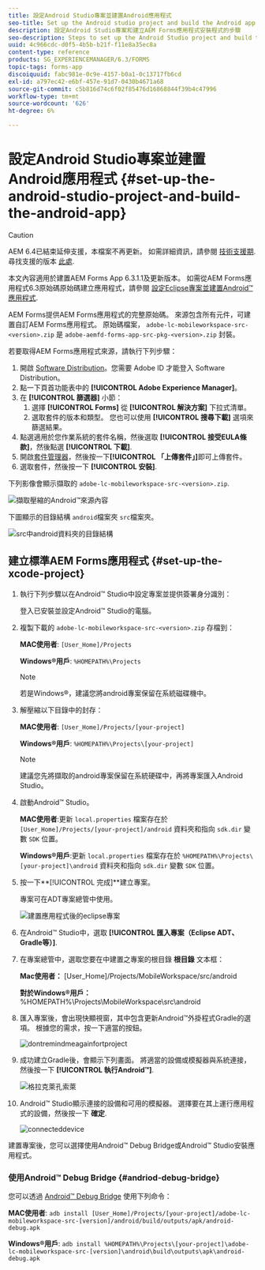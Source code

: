 ```yaml
---
title: 設定Android Studio專案並建置Android應用程式
seo-title: Set up the Android studio project and build the Android app
description: 設定Android Studio專案和建立AEM Forms應用程式安裝程式的步驟
seo-description: Steps to set up the Android Studio project and build the installer for the AEM Forms app
uuid: 4c966cdc-d0f5-4b5b-b21f-f11e8a35ec8a
content-type: reference
products: SG_EXPERIENCEMANAGER/6.3/FORMS
topic-tags: forms-app
discoiquuid: fabc981e-0c9e-4157-b0a1-0c13717fb6cd
exl-id: a797ec42-e6bf-457e-91d7-0430b4671a68
source-git-commit: c5b816d74c6f02f85476d16868844f39b4c47996
workflow-type: tm+mt
source-wordcount: '626'
ht-degree: 6%

---
```


# 設定Android Studio專案並建置Android應用程式 {#set-up-the-android-studio-project-and-build-the-android-app}

>[!CAUTION]
>
>AEM 6.4已結束延伸支援，本檔案不再更新。 如需詳細資訊，請參閱 [技術支援期](https://helpx.adobe.com//tw/support/programs/eol-matrix.html). 尋找支援的版本 [此處](https://experienceleague.adobe.com/docs/).

本文內容適用於建置AEM Forms App 6.3.1.1及更新版本。 如需從AEM Forms應用程式6.3原始碼原始碼建立應用程式，請參閱 [設定Eclipse專案並建置Android™應用程式](/help/forms/using/setup-eclipse-project-build-installer.md).

AEM Forms提供AEM Forms應用程式的完整原始碼。 來源包含所有元件，可建置自訂AEM Forms應用程式。 原始碼檔案， `adobe-lc-mobileworkspace-src-<version>.zip` 是 `adobe-aemfd-forms-app-src-pkg-<version>.zip` 封裝。

若要取得AEM Forms應用程式來源，請執行下列步驟：

1. 開啟 [Software Distribution](https://experience.adobe.com/downloads)。您需要 Adobe ID 才能登入 Software Distribution。
1. 點一下頁首功能表中的 **[!UICONTROL Adobe Experience Manager]**。
1. 在 **[!UICONTROL 篩選器]** 小節：
   1. 選擇 **[!UICONTROL Forms]** 從 **[!UICONTROL 解決方案]** 下拉式清單。
   2. 選取套件的版本和類型。 您也可以使用 **[!UICONTROL 搜尋下載]** 選項來篩選結果。
1. 點選適用於您作業系統的套件名稱，然後選取 **[!UICONTROL 接受EULA條款]**，然後點選 **[!UICONTROL 下載]**.
1. 開啟[套件管理器](https://experienceleague.adobe.com/docs/experience-manager-65/administering/contentmanagement/package-manager.html)，然後按一下&#x200B;**[!UICONTROL 「上傳套件」]**&#x200B;即可上傳套件。
1. 選取套件，然後按一下 **[!UICONTROL 安裝]**.

下列影像會顯示擷取的 `adobe-lc-mobileworkspace-src-<version>.zip`.

![擷取壓縮的Android™來源內容](assets/mws-content-1.png)

下圖顯示的目錄結構 `android`檔案夾 `src`檔案夾。

![src中android資料夾的目錄結構](assets/android-folder.png)

## 建立標準AEM Forms應用程式 {#set-up-the-xcode-project}

1. 執行下列步驟以在Android™ Studio中設定專案並提供簽署身分識別：

   登入已安裝並設定Android™ Studio的電腦。

1. 複製下載的 `adobe-lc-mobileworkspace-src-<version>.zip` 存檔到：

   **MAC使用者**: `[User_Home]/Projects`

   **Windows®用戶**: `%HOMEPATH%\Projects`

   >[!NOTE]
   >
   >若是Windows®，建議您將android專案保留在系統磁碟機中。

1. 解壓縮以下目錄中的封存：

   **MAC使用者**: `[User_Home]/Projects/[your-project]`

   **Windows®用戶**: `%HOMEPATH%\Projects\[your-project]`

   >[!NOTE]
   >
   >建議您先將擷取的android專案保留在系統硬碟中，再將專案匯入Android Studio。

1. 啟動Android™ Studio。

   **MAC使用者**:更新 `local.properties` 檔案存在於 `[User_Home]/Projects/[your-project]/android` 資料夾和指向 `sdk.dir` 變數 `SDK` 位置。

   **Windows®用戶**:更新 `local.properties` 檔案存在於 `%HOMEPATH%\Projects\[your-project]\android` 資料夾和指向 `sdk.dir` 變數 `SDK` 位置。

1. 按一下**[!UICONTROL 完成]**建立專案。

   專案可在ADT專案總管中使用。

   ![建置應用程式後的eclipse專案](assets/eclipsebuildmws.png)

1. 在Android™ Studio中，選取 **[!UICONTROL 匯入專案（Eclipse ADT、Gradle等）]**.
1. 在專案總管中，選取您要在中建置之專案的根目錄 **根目錄** 文本框：

   **Mac使用者：** [User_Home]/Projects/MobileWorkspace/src/android

   **對於Windows®用戶：** %HOMEPATH%\Projects\MobileWorkspace\src\android

1. 匯入專案後，會出現快顯視窗，其中包含更新Android™外掛程式Gradle的選項。 根據您的需求，按一下適當的按鈕。

   ![dontremindmeagainfortproject](assets/dontremindmeagainforthisproject.png)

1. 成功建立Gradle後，會顯示下列畫面。 將適當的設備或模擬器與系統連接，然後按一下 **[!UICONTROL 執行Android™]**.

   ![格拉克萊孔索萊](assets/gradleconsole.png)

1. Android™ Studio顯示連接的設備和可用的模擬器。 選擇要在其上運行應用程式的設備，然後按一下 **確定**.

   ![connecteddevice](assets/connecteddevice.png)

建置專案後，您可以選擇使用Android™ Debug Bridge或Android™ Studio安裝應用程式。

### 使用Android™ Debug Bridge {#andriod-debug-bridge}

您可以透過 [Android™ Debug Bridge](https://developer.android.com/tools/help/adb.html) 使用下列命令：

**MAC使用者**: `adb install [User_Home]/Projects/[your-project]/adobe-lc-mobileworkspace-src-[version]/android/build/outputs/apk/android-debug.apk`

**Windows®用戶**: `adb install %HOMEPATH%\Projects\[your-project]\adobe-lc-mobileworkspace-src-[version]\android\build\outputs\apk\android-debug.apk`
